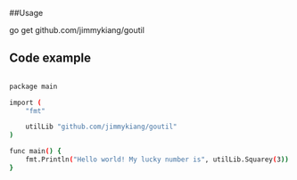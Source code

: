 ##Usage

go get github.com/jimmykiang/goutil


## Code example

```sh

package main

import (
	"fmt"

	utilLib "github.com/jimmykiang/goutil"
)

func main() {
	fmt.Println("Hello world! My lucky number is", utilLib.Squarey(3))
}

```